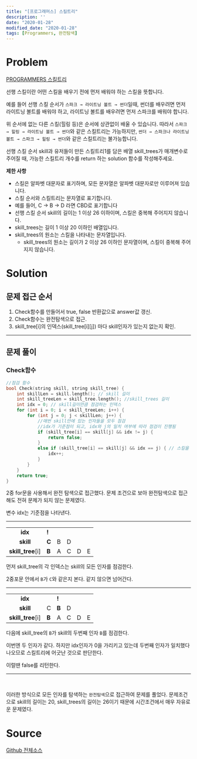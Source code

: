 ```yaml
---
title: "[프로그래머스] 스킬트리"
description: ''
date: "2020-01-28"
modified_date: "2020-01-28"
tags: [Programmers, 완전탐색]
---
```


# Problem

[PROGRAMMERS 스킬트리](https://programmers.co.kr/learn/courses/30/lessons/49993)

선행 스킬이란 어떤 스킬을 배우기 전에 먼저 배워야 하는 스킬을 뜻합니다.

예를 들어 선행 스킬 순서가 `스파크 → 라이트닝 볼트 → 썬더`일때, 썬더를 배우려면 먼저 라이트닝 볼트를 배워야 하고, 라이트닝 볼트를 배우려면 먼저 스파크를 배워야 합니다.

위 순서에 없는 다른 스킬(힐링 등)은 순서에 상관없이 배울 수 있습니다. 따라서 `스파크 → 힐링 → 라이트닝 볼트 → 썬더`와 같은 스킬트리는 가능하지만, `썬더 → 스파크나 라이트닝 볼트 → 스파크 → 힐링 → 썬더`와 같은 스킬트리는 불가능합니다.

선행 스킬 순서 skill과 유저들이 만든 스킬트리1를 담은 배열 skill_trees가 매개변수로 주어질 때, 가능한 스킬트리 개수를 return 하는 solution 함수를 작성해주세요.

**제한 사항**

- 스킬은 알파벳 대문자로 표기하며, 모든 문자열은 알파벳 대문자로만 이루어져 있습니다.
- 스킬 순서와 스킬트리는 문자열로 표기합니다.
- 예를 들어, C → B → D 라면 CBD로 표기합니다
- 선행 스킬 순서 skill의 길이는 1 이상 26 이하이며, 스킬은 중복해 주어지지 않습니다.
- skill_trees는 길이 1 이상 20 이하인 배열입니다.
- skill_trees의 원소는 스킬을 나타내는 문자열입니다.
  - skill_trees의 원소는 길이가 2 이상 26 이하인 문자열이며, 스킬이 중복해 주어지지 않습니다.

# Solution

## 문제 접근 순서

1. Check함수를 만들어서 true, false 반환값으로 answer값 갱신.
2. Check함수는 완전탐색으로 접근.
3. skill_tree[i]의 인덱스(skill_tree[i][j]) 마다 skill인자가 있는지 없는지 확인.

---

## 문제 풀이

### Check함수

```cpp
//점검 함수
bool Check(string skill, string skill_tree) {
	int skillLen = skill.length(); // skill 길이
	int skill_treeLen = skill_tree.length(); //skill_trees 길이
	int idx = 0; // skill길이만큼 점검하는 인덱스
	for (int i = 0; i < skill_treeLen; i++) {
		for (int j = 0; j < skillLen; j++) {
			//매번 skill안에 있는 인자들을 모두 점검
			//idx가 기준점이 되고, idx와 j의 일치 여부에 따라 점검이 진행됨
			if (skill_tree[i] == skill[j] && idx != j) {
				return false;
			}
			else if (skill_tree[i] == skill[j] && idx == j) { // 스킬을 제대로 찍고 있으면 idx 증가
				idx++;
			}
		}
	}
	return true;
}
```

2중 for문을 사용해서 완전 탐색으로 접근했다. 문제 조건으로 보아 완전탐색으로 접근해도 전혀 문제가 되지 않는 문제였다.

변수 idx는 기준점을 나타낸다.

---

|                   |       |     |     |     |     |
| :---------------: | ----- | --- | --- | --- | --- |
|      **idx**      | **!** |     |     |     |     |
|     **skill**     | **C** | B   | D   |
| **skill_tree**[i] | **B** | A   | C   | D   | E   |

먼저 skill_tree의 각 인덱스는 skill의 모든 인자를 점검한다.

2중포문 안에서 `B`가 `C`와 같은지 본다. 같지 않으면 넘어간다.

---

|                   |       |       |     |     |     |
| :---------------: | ----- | ----- | --- | --- | --- |
|      **idx**      |       | **!** |     |     |     |
|     **skill**     | C     | **B** | D   |
| **skill_tree**[i] | **B** | A     | C   | D   | E   |

다음에 skill_tree의 `B`가 skill의 두번째 인자 `B`를 점검한다.

이번엔 두 인자가 같다. 하지만 idx인자가 0을 가리키고 있는데 두번째 인자가 일치했다 나오므로 스킬트리에 어긋난 것으로 판단한다.

이럴땐 false를 리턴한다.

---

</br>

이러한 방식으로 모든 인자를 탐색하는 `완전탐색`으로 접근하여 문제를 풀었다. 문제조건으로 skill의 길이는 20, skill_trees의 길이는 26이기 때문에 시간조건에서 매우 자유로운 문제였다.

# Source

[Github 전체소스](https://github.com/MinByeongChan/myMBC/blob/master/Codetest/Programmers/49993_SkillTree.cpp)
